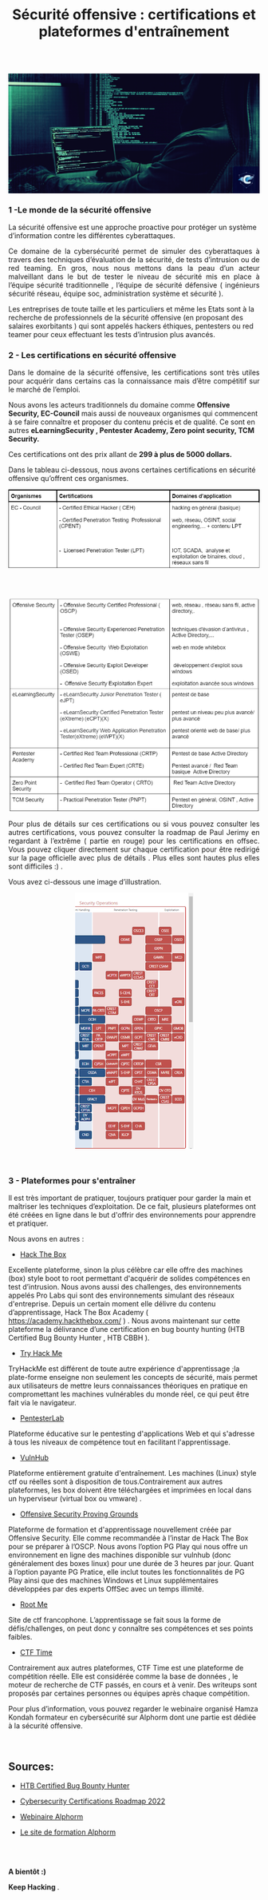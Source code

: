 <div align="center">

<h1><strong>Sécurité offensive : certifications et plateformes d'entraînement</strong></h1>

</div>

<br/>
<br/>

<p align="center"> 
<img src="img3-0-CP.png" align="center">
</p>

### 1 -Le monde de la  sécurité offensive

<p align="justify">


La sécurité offensive est une approche proactive pour protéger un système d’information contre les différentes cyberattaques.  
</p>

<p align="justify">
Ce domaine de la cybersécurité permet de simuler des cyberattaques à  travers des techniques d’évaluation de la sécurité, de tests d’intrusion ou de red teaming. En gros,  nous nous mettons dans la peau d’un acteur malveillant dans le but de tester le niveau de sécurité  mis en place à l’équipe sécurité traditionnelle , l’équipe de sécurité défensive  ( ingénieurs sécurité réseau, équipe soc, administration système et sécurité ). 

</p>

<p align="justify">

Les entreprises de toute taille et les particuliers et même les Etats  sont à la recherche de professionnels de la sécurité offensive (en proposant des salaires exorbitants ) qui sont appelés hackers éthiques, pentesters ou red teamer pour ceux effectuant les tests d’intrusion plus avancés.

</p>




### 2 - Les certifications en sécurité offensive


<p align="justify">
Dans le domaine de la sécurité offensive, les  certifications sont très utiles pour acquérir dans certains cas la connaissance  mais d’être compétitif sur le marché de l’emploi.

 </p>


<p align="justify">

Nous avons les acteurs traditionnels du domaine  comme  <strong> Offensive Security, EC-Council</strong> mais aussi de nouveaux organismes qui commencent à se faire connaître et proposer du contenu précis et de qualité. Ce sont en autres <strong>eLearningSecurity , Pentester Academy, Zero point security,  TCM Security.</strong>

 </p>



 <p align="justify">
   Ces certifications ont des prix allant de <strong> 299  à plus de 5000  dollars.</strong>

 </p>

<p align="justify">

Dans le tableau ci-dessous, nous avons certaines  certifications en sécurité offensive qu’offrent ces organismes.

</p>

<p align="center"> 
<img src="img3-1-CP.png" align="center">
</p>

<br/>
<br/>

<p align="center"> 
<img src="img3-2-CP.png" align="center">
</p>

<p align="justify">
Pour plus de détails sur ces certifications ou  si vous pouvez consulter les autres certifications, vous pouvez consulter la  roadmap de Paul Jerimy en regardant à l’extrême ( partie en rouge) pour les certifications en offsec. Vous pouvez cliquer directement sur chaque certification pour être redirigé sur la page officielle avec plus de détails . Plus elles sont hautes plus elles sont difficiles :)  .

Vous avez ci-dessous une image d’illustration.

</p>

<p align="center"> 
<img src="img3-3-CP.png" align="center">
</p>


<br/>

### 3 - Plateformes pour s'entraîner


<p align="justify">

Il est très important de pratiquer, toujours pratiquer  pour  garder la main et maîtriser les techniques d’exploitation. De ce fait, plusieurs plateformes ont été créées en ligne dans le but d'offrir des environnements pour apprendre et pratiquer. 

Nous avons en autres : 

</p>
  
-  [Hack The Box ](http://hackthebox.com) 

<p align="justify"> 

 Excellente plateforme, sinon la plus célèbre car elle offre des machines (box) style boot to root permettant d'acquérir de solides compétences en test d’intrusion. Nous avons aussi des challenges,  des environnements appelés Pro Labs qui sont des environnements simulant des réseaux d'entreprise.  Depuis un certain moment elle délivre du contenu d’apprentissage, Hack The Box Academy (  https://academy.hackthebox.com/ ) . Nous avons maintenant sur cette plateforme  la délivrance d’une certification en bug bounty hunting (HTB Certified Bug Bounty Hunter , HTB CBBH ).

 </p>


-  [Try Hack Me ](https://tryhackme.com/) 

<p align="justify"> 

 TryHackMe est différent de toute autre expérience d'apprentissage ;la plate-forme enseigne non seulement les concepts de sécurité, mais permet aux utilisateurs de mettre leurs connaissances théoriques en pratique en compromettant les machines vulnérables du monde réel, ce qui peut être fait via le navigateur.


 </p>

 -  [PentesterLab ](https://pentesterlab.com/) 

<p align="justify"> 

Plateforme éducative  sur le pentesting d'applications Web et qui s'adresse à tous les niveaux de compétence tout en  facilitant l'apprentissage.

 </p>

 -  [VulnHub](https://www.vulnhub.com/) 

<p align="justify"> 

Plateforme entièrement gratuite d'entraînement. Les machines (Linux)  style ctf ou réelles sont à disposition de tous.Contrairement aux autres plateformes, les box doivent être téléchargées et imprimées en local dans un hyperviseur (virtual box ou vmware) .


 </p>


 -  [Offensive Security Proving Grounds](https://www.offensive-security.com/labs/individual/) 

<p align="justify"> 

Plateforme de formation et d'apprentissage nouvellement créée par Offensive Security.  Elle comme recommandée à l’instar de Hack The Box pour se préparer à l’OSCP. 
Nous avons l’option PG Play qui nous offre un environnement en ligne des machines disponible sur vulnhub (donc généralement des boxes linux)  pour une durée de 3 heures par jour. Quant à l’option payante PG Pratice, elle inclut toutes les fonctionnalités de PG Play ainsi que des machines Windows et Linux supplémentaires développées par des experts OffSec avec un temps illimité.



 </p>



-  [Root Me](https://www.root-me.org/) 

<p align="justify"> 

Site  de ctf francophone. L’apprentissage se fait sous la forme de défis/challenges, on peut donc y connaître ses compétences et ses points faibles.

 </p>


 -  [CTF Time](https://ctftime.org/) 

<p align="justify"> 

Contrairement aux autres plateformes, CTF Time est une plateforme de compétition réelle. Elle est considérée comme la base de données , le moteur de recherche de CTF  passés, en cours et à venir.  Des writeups sont proposés  par certaines personnes ou équipes après chaque compétition.

 </p>

<p align="justify">

 Pour plus d’information,  vous pouvez  regarder le  webinaire organisé Hamza Kondah  formateur en cybersécurité sur Alphorm dont une partie est dédiée à la sécurité offensive.

  </p>

 <br/>

## Sources:
- [HTB Certified Bug Bounty Hunter](https://academy.hackthebox.com/preview/certifications/htb-certified-bug-bounty-hunter?utm_source=banner&utm_medium=website&utm_campaign=cbbh&utm_content=20220309-) 

- [Cybersecurity Certifications Roadmap 2022](https://pauljerimy.com/security-certification-roadmap/) 

- [Webinaire Alphorm](https://www.youtube.com/watch?v=I5Erpe3weDg&ab_channel=Alphorm) 

- [Le site de formation Alphorm](https://www.alphorm.com/) 

<br/>
<br/>



<p align="justify"> <strong> A bientôt :) </strong>
</p>

<p align="justify"> <strong> Keep Hacking </strong>. 
</p>


